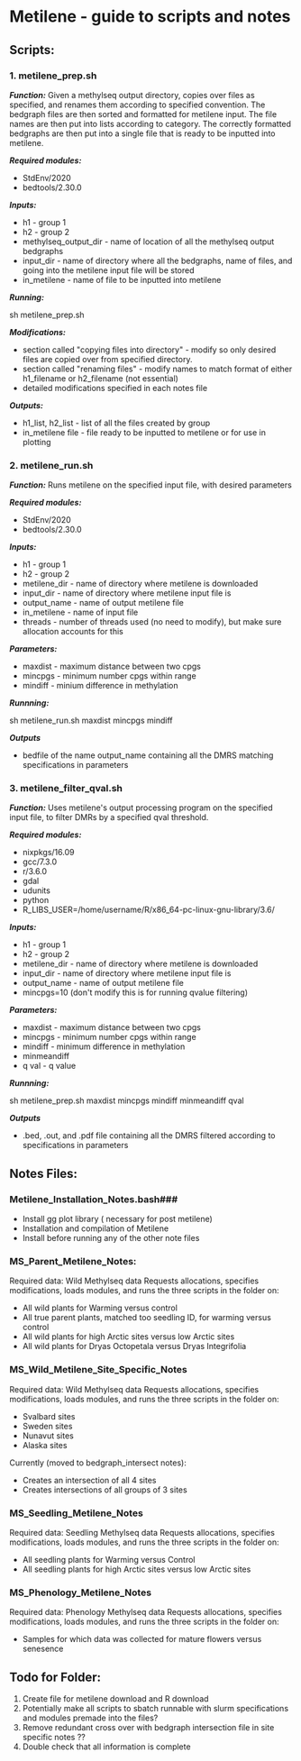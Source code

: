 # Metilene - guide to scripts and notes

## Scripts:

### 1. metilene_prep.sh
***Function:*** 
Given a methylseq output directory, copies over files as specified, and renames them according to specified convention. The bedgraph files are then sorted and formatted for metilene input. The file names are then put into lists according to category. The correctly formatted bedgraphs are then put into a single file that is ready to be inputted into metilene. 

***Required modules:***
* StdEnv/2020
* bedtools/2.30.0

***Inputs:***
* h1 - group 1
* h2 - group 2
* methylseq_output_dir - name of location of all the methylseq output bedgraphs
* input_dir - name of directory where all the bedgraphs, name of files, and going into the metilene input file will be stored
* in_metilene - name of file to be inputted into metilene

***Running:***

sh metilene_prep.sh

***Modifications:***
* section called "copying files into directory" - modify so only desired files are copied over from specified directory. 
* section called "renaming files" - modify names to match format of either h1_filename or h2_filename (not essential) 
* detailed modifications specified in each notes file

***Outputs:***
* h1_list, h2_list - list of all the files created by group
* in_metilene file - file ready to be inputted to metilene or for use in plotting

### 2. metilene_run.sh

***Function:*** 
Runs metilene on the specified input file, with desired parameters

***Required modules:***
* StdEnv/2020
* bedtools/2.30.0

***Inputs:***
* h1 - group 1
* h2 - group 2
* metilene_dir - name of directory where metilene is downloaded
* input_dir - name of directory where metilene input file is
* output_name - name of output metilene file
* in_metilene - name of input file 
* threads - number of threads used (no need to modify), but make sure allocation accounts for this

***Parameters:***
* maxdist - maximum distance between two cpgs
* mincpgs - minimum number cpgs within range
* mindiff - minium difference in methylation 

***Runnning:***

sh metilene_run.sh maxdist mincpgs mindiff

***Outputs***
* bedfile of the name output_name containing all the DMRS matching specifications in parameters

### 3. metilene_filter_qval.sh

***Function:*** 
Uses metilene's output processing program on the specified input file, to filter DMRs by a specified qval threshold.

***Required modules:***
* nixpkgs/16.09 
* gcc/7.3.0
*  r/3.6.0
* gdal
* udunits
* python
* R_LIBS_USER=/home/username/R/x86_64-pc-linux-gnu-library/3.6/

***Inputs:***
* h1 - group 1
* h2 - group 2
* metilene_dir - name of directory where metilene is downloaded
* input_dir - name of directory where metilene input file is
* output_name - name of output metilene file
* mincpgs=10 (don't modify this is for running qvalue filtering)

***Parameters:***
* maxdist - maximum distance between two cpgs
* mincpgs - minimum number cpgs within range
* mindiff - minimum difference in methylation
* minmeandiff 
* q val - q value

***Runnning:***

sh metilene_prep.sh maxdist mincpgs mindiff minmeandiff qval

***Outputs***
* .bed, .out, and .pdf file containing all the DMRS filtered according to specifications in parameters

## Notes Files:

### Metilene_Installation_Notes.bash###
* Install gg plot library ( necessary for post metilene)
* Installation and compilation of Metilene
* Install before running any of the other note files

### MS_Parent_Metilene_Notes:
Required data: Wild Methylseq data
Requests allocations, specifies modifications, loads modules, and runs the three scripts in the folder on:
* All wild plants for Warming versus control
* All true parent plants, matched too seedling ID, for warming versus control
* All wild plants for high Arctic sites versus low Arctic sites
* All wild plants for Dryas Octopetala versus Dryas Integrifolia

### MS_Wild_Metilene_Site_Specific_Notes
Required data: Wild Methylseq data
Requests allocations, specifies modifications, loads modules, and runs the three scripts in the folder on:
* Svalbard sites
* Sweden sites
* Nunavut sites
* Alaska sites

Currently (moved to bedgraph_intersect notes):
* Creates an intersection of all 4 sites
* Creates intersections of all groups of 3 sites

### MS_Seedling_Metilene_Notes
Required data: Seedling Methylseq data
Requests allocations, specifies modifications, loads modules, and runs the three scripts in the folder on:
* All seedling plants for Warming versus Control
* All seedling plants for high Arctic sites versus low Arctic sites

### MS_Phenology_Metilene_Notes
Required data: Phenology Methylseq data
Requests allocations, specifies modifications, loads modules, and runs the three scripts in the folder on:
* Samples for which data was collected for mature flowers versus senesence



## Todo for Folder:
1. Create file for metilene download and R download
2. Potentially make all scripts to sbatch runnable with slurm specifications and modules premade into the files?
3. Remove redundant cross over with bedgraph intersection file in site specific notes ??
4. Double check that all information is complete
